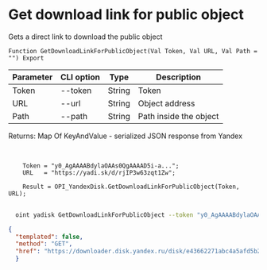 ﻿---
sidebar_position: 5
---

# Get download link for public object
 Gets a direct link to download the public object



`Function GetDownloadLinkForPublicObject(Val Token, Val URL, Val Path = "") Export`

  | Parameter | CLI option | Type | Description |
  |-|-|-|-|
  | Token | --token | String | Token |
  | URL | --url | String | Object address |
  | Path | --path | String | Path inside the object |

  
  Returns:  Map Of KeyAndValue - serialized JSON response from Yandex

<br/>




```bsl title="Code example"
    Token = "y0_AgAAAABdylaOAAs0QgAAAAD5i-a...";
    URL   = "https://yadi.sk/d/rjIP3w63zqt1Zw";

    Result = OPI_YandexDisk.GetDownloadLinkForPublicObject(Token, URL);
```



```sh title="CLI command example"
    
  oint yadisk GetDownloadLinkForPublicObject --token "y0_AgAAAABdylaOAA..." --url "https://disk.yandex.by/i/txwzakUVtxgjoQ" --path %path%

```

```json title="Result"
{
  "templated": false,
  "method": "GET",
  "href": "https://downloader.disk.yandex.ru/disk/e43662271abc4a5afd5b2122004e702e97e20c36932d687bbca183cfee10413d/65c63eba/gwThwhLBKYvLhQCNnqAHis09lIY3JS6kMxocI4drJ-uZelc6zzgdG8REX8G87z9KG45VhprQarmCtb_OEKbojQ%3D%3D?uid=0&filename=%D0%90%D0%BB%D1%8C%D0%BF%D0%B0%D0%BA%D0%B0.png&disposition=attachment&hash=O%2BtgG9OfyuyJgwBRM%2BBJVaHN3Kg0nH8yi5xbEKU3m%2Bd8vVVsZCwR%2BLHB8oeN%2BwcTq/J6bpmRyOJonT3VoXnDag%3D%3D%3A&limit=0&content_type=image%2Fpng&owner_uid=1573541518&fsize=440431&hid=0e9b208e1aea0dbd58b4b43ccdc3ad5a&media_type=image&tknv=v2"
  }
```
